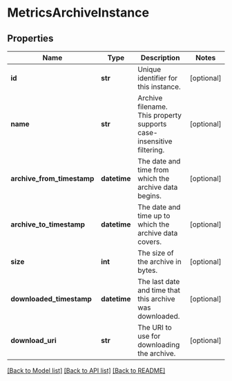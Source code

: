 # MetricsArchiveInstance

## Properties
Name | Type | Description | Notes
------------ | ------------- | ------------- | -------------
**id** | **str** | Unique identifier for this instance. | [optional] 
**name** | **str** | Archive filename.  This property supports case-insensitive filtering. | [optional] 
**archive_from_timestamp** | **datetime** | The date and time from which the archive data begins. | [optional] 
**archive_to_timestamp** | **datetime** | The date and time up to which the archive data covers. | [optional] 
**size** | **int** | The size of the archive in bytes. | [optional] 
**downloaded_timestamp** | **datetime** | The last date and time that this archive was downloaded. | [optional] 
**download_uri** | **str** | The URI to use for downloading the archive. | [optional] 

[[Back to Model list]](../README.md#documentation-for-models) [[Back to API list]](../README.md#documentation-for-api-endpoints) [[Back to README]](../README.md)


